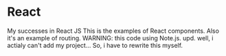 # React
My successes in React JS
This is the examples of React components. Also it's an example of routing.
WARNING: this code using Note.js. 
upd. well, i actialy can't add my project... So, i have to rewrite this myself.

